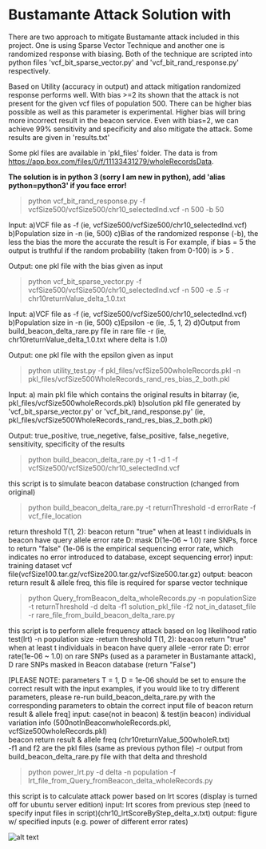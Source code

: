 # Bustamante Attack Solution with 
There are two approach to mitigate Bustamante attack included in this project. One is using Sparse Vector Technique and another one is randomized response with biasing. Both of the technique are scripted into python files 'vcf_bit_sparse_vector.py' and 'vcf_bit_rand_response.py' respectively.

Based on Utility (accuracy in output) and attack mitigation randomized response performs well. With bias >=2 its shown that the attack is not present for the given vcf files of population 500. There can be higher bias possible as well as this parameter is experimental. Higher bias will bring more incorrect result in the beacon service. Even with bias=2, we can achieve 99% sensitivity and specificity and also mitigate the attack. Some results are given in 'results.txt'

Some pkl files are available in 'pkl_files' folder. The data is from https://app.box.com/files/0/f/11133431279/wholeRecordsData.

**The solution is in python 3 (sorry I am new in python), add 'alias python=python3' if you face error!**

>python vcf_bit_rand_response.py -f vcfSize500/vcfSize500/chr10_selectedInd.vcf -n 500 -b 50

Input: a)VCF file as -f  (ie, vcfSize500/vcfSize500/chr10_selectedInd.vcf)
			b)Population size in -n (ie, 500)
			c)Bias of the randomized response (-b), the less the bias the more the accurate the result is For example, if bias = 5 the output is truthful if the random probability (taken from 0-100) is > 5 .
	
Output: one pkl file with the bias given as input
	
>python vcf_bit_sparse_vector.py -f vcfSize500/vcfSize500/chr10_selectedInd.vcf -n 500 -e .5 -r chr10returnValue_delta_1.0.txt

Input: a)VCF file as -f  (ie, vcfSize500/vcfSize500/chr10_selectedInd.vcf)
			b)Population size in -n (ie, 500)
			c)Epsilon -e (ie, .5, 1, 2)
			d)Output from build_beacon_delta_rare.py file in rare file -r (ie, chr10returnValue_delta_1.0.txt where delta is 1.0)
	
Output: one pkl file with the epsilon given as input

>python utility_test.py -f pkl_files/vcfSize500wholeRecords.pkl -n pkl_files/vcfSize500WholeRecords_rand_res_bias_2_both.pkl

Input: 
	a) main pkl file which contains the original results in bitarray (ie, pkl_files/vcfSize500wholeRecords.pkl) 
	b)solution pkl file generated by 'vcf_bit_sparse_vector.py' or 'vcf_bit_rand_response.py' (ie, pkl_files/vcfSize500WholeRecords_rand_res_bias_2_both.pkl)
	
Output: true_positive, true_negetive, false_positive, false_negetive, sensitivity, specificity of the results
	

>python build_beacon_delta_rare.py -t 1 -d 1 -f vcfSize500/vcfSize500/chr10_selectedInd.vcf

this script is to simulate beacon database construction (changed from original)
	
>python build_beacon_delta_rare.py -t returnThreshold -d errorRate -f vcf_file_location

return threshold T(1, 2): beacon return "true" when at least t individuals in beacon have query allele
error rate D: mask D(1e-06 ~ 1.0) rare SNPs, force to return "false" (1e-06 is the empirical sequencing error rate, which indicates no error introduced to database, except sequencing error)
 input: training dataset vcf file(vcfSize100.tar.gz/vcfSize200.tar.gz/vcfSize500.tar.gz)
output: beacon return result & allele freq, this file is required for sparse vector technique

>python Query_fromBeacon_delta_wholeRecords.py -n populationSize -t returnThreshold -d delta -f1 solution_pkl_file -f2 not_in_dataset_file -r rare_file_from_build_beacon_delta_rare.py

this script is to perform allele frequency attack based on log likelihood ratio test(lrt)
-n population size
-return threshold T(1, 2): beacon return "true" when at least t individuals in beacon have query allele
-error rate D: error rate(1e-06 ~ 1.0) on rare SNPs (used as a parameter in Bustamante attack), D rare SNPs masked in Beacon database (return "False") 
	
[PLEASE NOTE: parameters T = 1, D = 1e-06 should be set to ensure the correct result with the input examples, if you would like to try different parameters, please re-run build_beacon_delta_rare.py with the corresponding parameters to obtain the correct input file of beacon return result & allele freq] 
	input:  case(not in beacon) & test(in beacon) individual variation info (500notInBeaconwholeRecords.pkl, vcfSize500wholeRecords.pkl)               
	        beacon return result & allele freq (chr10returnValue_500wholeR.txt)  
	-f1 and f2 are the pkl files (same as previous python file)
	-r output from build_beacon_delta_rare.py file with that delta and threshold
	
> python power_lrt.py -d delta -n population -f lrt_file_from_Query_fromBeacon_delta_wholeRecords.py

this script is to calculate attack power based on lrt scores (display is turned off for ubuntu server edition)
	input: lrt scores from previous step (need to specify input files in script)(chr10_lrtScoreByStep_delta_x.txt)
	output: figure w/ specified inputs (e.g. power of different error rates)
	

![alt text][logo]

[logo]: http://www.cs.umanitoba.ca/~bruce/umanlogotight.jpg "University of Manitoba"
	
